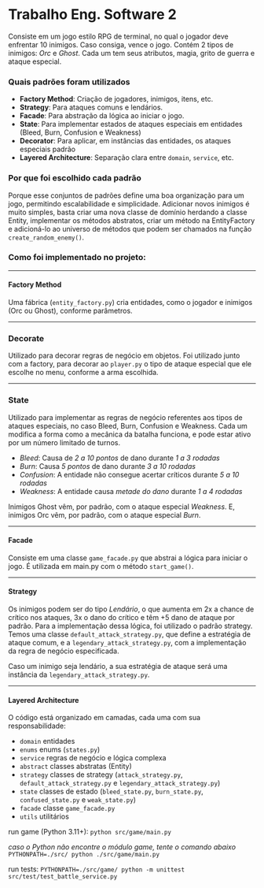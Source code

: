 # Trabalho Eng. Software 2

Consiste em um jogo estilo RPG de terminal, no qual o jogador deve enfrentar 10 inimigos. Caso consiga, vence o jogo.
Contém 2 tipos de inimigos: *Orc* e *Ghost*. Cada um tem seus atributos, magia, grito de guerra e ataque especial.

### Quais padrões foram utilizados

- **Factory Method**: Criação de jogadores, inimigos, itens, etc.
- **Strategy**: Para ataques comuns e lendários.
- **Facade**: Para abstração da lógica ao iniciar o jogo.
- **State**: Para implementar estados de ataques especiais em entidades (Bleed, Burn, Confusion e Weakness)
- **Decorator**: Para aplicar, em instâncias das entidades, os ataques especiais padrão
- **Layered Architecture**: Separação clara entre `domain`, `service`, etc.

### Por que foi escolhido cada padrão

Porque esse conjuntos de padrões define uma boa organização para um jogo, permitindo escalabilidade e simplicidade. Adicionar novos inimigos é muito simples, basta criar uma nova classe de domínio herdando a classe Entity, implementar os métodos abstratos, criar um método na EntityFactory e adicioná-lo ao universo de métodos que podem ser chamados na função `create_random_enemy()`.

### Como foi implementado no projeto:

---

#### Factory Method

Uma fábrica (`entity_factory.py`) cria entidades, como o jogador e inimigos (Orc ou Ghost), conforme parâmetros.

---

### Decorate

Utilizado para decorar regras de negócio em objetos. Foi utilizado junto com a factory, para decorar ao `player.py` o tipo de ataque especial que ele escolhe no menu, conforme a arma escolhida.

---

### State

Utilizado para implementar as regras de negócio referentes aos tipos de ataques especiais, no caso Bleed, Burn, Confusion e Weakness. Cada um modifica a forma como a mecânica da batalha funciona, e pode estar ativo por um número limitado de turnos.

- *Bleed*: Causa de *2 a 10 pontos* de dano durante *1 a 3 rodadas* 
- *Burn*: Causa *5 pontos* de dano durante *3 a 10 rodadas* 
- *Confusion*: A entidade não consegue acertar críticos durante *5 a 10 rodadas*
- *Weakness*: A entidade causa *metade do dano* durante *1 a 4 rodadas*

Inimigos Ghost vêm, por padrão, com o ataque especial *Weakness*. E, inimigos Orc vêm, por padrão, com o ataque especial *Burn*.

---

#### Facade

Consiste em uma classe `game_facade.py` que abstrai a lógica para iniciar o jogo. É utilizada em main.py com o método `start_game()`.

---

#### Strategy

Os inimigos podem ser do tipo *Lendário*, o que aumenta em 2x a chance de crítico nos ataques, 3x o dano do crítico e têm +5 dano de ataque por padrão.
Para a implementação dessa lógica, foi utilizado o padrão strategy. Temos uma classe `default_attack_strategy.py`, que define a estratégia de ataque comum, e a `legendary_attack_strategy.py`, com a implementação da regra de negócio especificada.

Caso um inimigo seja lendário, a sua estratégia de ataque será uma instância da `legendary_attack_strategy.py`.

---

#### Layered Architecture

O código está organizado em camadas, cada uma com sua responsabilidade:

- `domain` entidades
- `enums` enums (`states.py`)
- `service` regras de negócio e lógica complexa
- `abstract` classes abstratas (Entity)
- `strategy` classes de strategy (`attack_strategy.py`, `default_attack_strategy.py` e `legendary_attack_strategy.py`)
- `state` classes de estado (`bleed_state.py`, `burn_state.py`, `confused_state.py` e `weak_state.py`)
- `facade` classe `game_facade.py`
- `utils` utilitários

run game (Python 3.11+):
`python src/game/main.py`

_caso o Python não encontre o módulo game, tente o comando abaixo_
`PYTHONPATH=./src/ python ./src/game/main.py`

run tests:
`PYTHONPATH=./src/game/ python -m unittest src/test/test_battle_service.py`
